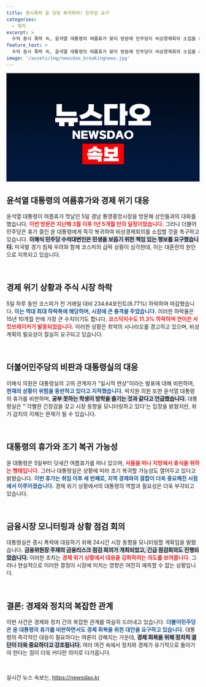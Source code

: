 ```yaml
---
title: 증시폭락 윤 당장 복귀하라! 민주당 요구
categories:
  - 정치
excerpt: >
  수익 증시 폭락 속, 윤석열 대통령의 여름휴가 맞이 방문에 민주당이 비상경제회의 소집을 촉구하며 강하게 반발하고 있습니다. 전날 코스피는 역대 최대 하락폭을 기록, 경제 불안이 심화되고 있는데요! 대통령의 긴급 복귀 여부에 이목이 쏠리고 있습니다.
feature_text: >
  수익 증시 폭락 속, 윤석열 대통령의 여름휴가 맞이 방문에 민주당이 비상경제회의 소집을 촉구하며 강하게 반발하고 있습니다. 전날 코스피는 역대 최대 하락폭을 기록, 경제 불안이 심화되고 있는데요! 대통령의 긴급 복귀 여부에 이목이 쏠리고 있습니다.
image: '/assets/img/newsdao_breakingnews.jpg'
---
```


<p><img src="/assets/img/newsdao_breakingnews.jpg" alt="koreaapp 속보" /></p>

<h2 data-ke-size="size26">윤석열 대통령의 여름휴가와 경제 위기 대응</h2>

<p data-ke-size="size16">윤석열 대통령이 여름휴가 첫날인 5일 경남 통영중앙시장을 방문해 상인들과의 대화를 했습니다. <b><span style="color: #ee2323;">이번 방문은 지난해 3월 이후 1년 5개월 만의 일정이었습니다.</span></b> 그러나 더불어민주당은 휴가 중인 윤 대통령에게 즉각 복귀하여 비상경제회의를 소집할 것을 촉구하고 있습니다. <b><span style="background-color: #21538527;">이해식 민주당 수석대변인은 민생을 보듬기 위한 책임 있는 행보를 요구했습니다.</span></b> 미국발 경기 침체 우려와 함께 코스피의 급락 상황이 심각한데, 이는 대혼란의 원인으로 지목되고 있습니다.</p>

<p data-ke-size="size16">&nbsp;</p>

<h2 data-ke-size="size26">경제 위기 상황과 주식 시장 하락</h2>

<p data-ke-size="size16">5일 하루 동안 코스피가 전 거래일 대비 234.64포인트(8.77%) 하락하며 마감했습니다. <b><span style="color: #1a5490;">이는 역대 최대 하락폭에 해당하며, 시장에 큰 충격을 주었습니다.</span></b> 이러한 하락율은 15년 10개월 만에 가장 큰 수치이기도 합니다. <b><span style="color: #ee2323;">코스닥지수도 11.3% 하락하며 연이은 서킷브레이커가 발동되었습니다.</span></b> 이러한 상황은 최악의 시나리오를 경고하고 있으며, 비상 계획의 필요성이 절실히 요구되고 있습니다.</p>

<p data-ke-size="size16">&nbsp;</p>

<h2 data-ke-size="size26">더불어민주당의 비판과 대통령실의 대응</h2>

<p data-ke-size="size16">이해식 의원은 대통령실의 고위 관계자가 "일시적 현상"이라는 발표에 대해 비판하며, <b><span style="color: #1a5490;">현재의 상황이 위험을 동반하고 있다고 지적했습니다.</span></b> 박지원 의원 또한 윤석열 대통령의 휴가를 비판하며, <b><span style="background-color: #21538527;">공부 못하는 학생이 방학을 즐기는 것과 같다고 언급했습니다.</span></b> 대통령실은 "'각별한 긴장감을 갖고 시장 동향을 모니터링하고 있다'는 입장을 밝혔지만, 위기 감지의 지체는 문제가 될 수 있습니다.</p>

<p data-ke-size="size16">&nbsp;</p>

<h2 data-ke-size="size26">대통령의 휴가와 조기 복귀 가능성</h2>

<p data-ke-size="size16">윤 대통령은 5일부터 닷새간 여름휴가를 떠나 있으며, <b><span style="color: #ee2323;">서울을 떠나 지방에서 휴식을 취하는 형태입니다.</span></b> 그러나 대통령실은 상황에 따라 조기 복귀할 가능성도 열어두고 있다고 밝혔습니다. <b><span style="color: #1a5490;">이번 휴가는 취임 이후 세 번째로, 지역 경제와의 결합이 더욱 중요해진 시점에서 이루어졌습니다.</span></b> 경제 위기 상황에서의 대통령의 역할과 필요성은 더욱 부각되고 있습니다.</p>

<p data-ke-size="size16">&nbsp;</p>

<h2 data-ke-size="size26">금융시장 모니터링과 상황 점검 회의</h2>

<p data-ke-size="size16">대통령실은 증시 폭락에 대응하기 위해 24시간 시장 동향을 모니터링할 계획임을 밝혔습니다. <b><span style="background-color: #21538527;">금융위원장 주재의 금융리스크 점검 회의가 개최되었고, 긴급 점검회의도 진행되었습니다.</span></b> 이러한 조치는 <b><span style="color: #ee2323;">경제 위기 상황에서 대응을 강화하려는 의도를 보여줍니다.</span></b> 그러나 현실적으로 이러한 결정이 시장에 미치는 영향은 여전히 예측할 수 없는 상황입니다.</p>

<p data-ke-size="size16">&nbsp;</p>

<h2 data-ke-size="size26">결론: 경제와 정치의 복잡한 관계</h2>

<p data-ke-size="size16">이번 사건은 경제와 정치 간의 복잡한 관계를 여실히 드러내고 있습니다. <b><span style="color: #1a5490;">더불어민주당은 윤 대통령의 휴가를 비판하면서도 경제 회복을 위한 대안을 요구하고 있습니다.</span></b> 대통령의 즉각적인 대응이 필요하다는 여론이 강해지는 가운데, <b><span style="background-color: #21538527;">경제 회복을 위해 정치적 결단이 더욱 중요하다고 강조됩니다.</span></b> 여러 여건 속에서 정치와 경제가 유기적으로 돌아가야 한다는 점이 더욱 커다란 의미로 다가옵니다.</p>

<p data-ke-size="size16">&nbsp;</p>
실시간 뉴스 속보는, <a href="https://newsdao.kr" rel="dofollow">https://newsdao.kr</a>


